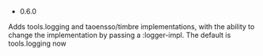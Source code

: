 * 0.6.0

Adds tools.logging and taoensso/timbre implementations, with the ability to change the
implementation by passing a :logger-impl. The default is tools.logging now
